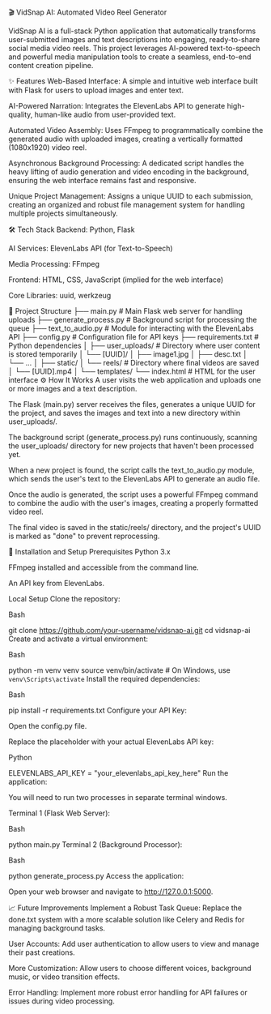 🎬 VidSnap AI: Automated Video Reel Generator


VidSnap AI is a full-stack Python application that automatically transforms user-submitted images and text descriptions into engaging, ready-to-share social media video reels. This project leverages AI-powered text-to-speech and powerful media manipulation tools to create a seamless, end-to-end content creation pipeline.

✨ Features
Web-Based Interface: A simple and intuitive web interface built with Flask for users to upload images and enter text.

AI-Powered Narration: Integrates the ElevenLabs API to generate high-quality, human-like audio from user-provided text.

Automated Video Assembly: Uses FFmpeg to programmatically combine the generated audio with uploaded images, creating a vertically formatted (1080x1920) video reel.

Asynchronous Background Processing: A dedicated script handles the heavy lifting of audio generation and video encoding in the background, ensuring the web interface remains fast and responsive.

Unique Project Management: Assigns a unique UUID to each submission, creating an organized and robust file management system for handling multiple projects simultaneously.

🛠️ Tech Stack
Backend: Python, Flask

AI Services: ElevenLabs API (for Text-to-Speech)

Media Processing: FFmpeg

Frontend: HTML, CSS, JavaScript (implied for the web interface)

Core Libraries: uuid, werkzeug

📂 Project Structure
├── main.py                 # Main Flask web server for handling uploads
├── generate_process.py     # Background script for processing the queue
├── text_to_audio.py        # Module for interacting with the ElevenLabs API
├── config.py               # Configuration file for API keys
├── requirements.txt        # Python dependencies
│
├── user_uploads/           # Directory where user content is stored temporarily
│   └── [UUID]/
│       ├── image1.jpg
│       ├── desc.txt
│       └── ...
│
├── static/
│   └── reels/              # Directory where final videos are saved
│       └── [UUID].mp4
│
└── templates/
    └── index.html          # HTML for the user interface
⚙️ How It Works
A user visits the web application and uploads one or more images and a text description.

The Flask (main.py) server receives the files, generates a unique UUID for the project, and saves the images and text into a new directory within user_uploads/.

The background script (generate_process.py) runs continuously, scanning the user_uploads/ directory for new projects that haven't been processed yet.

When a new project is found, the script calls the text_to_audio.py module, which sends the user's text to the ElevenLabs API to generate an audio file.

Once the audio is generated, the script uses a powerful FFmpeg command to combine the audio with the user's images, creating a properly formatted video reel.

The final video is saved in the static/reels/ directory, and the project's UUID is marked as "done" to prevent reprocessing.

🚀 Installation and Setup
Prerequisites
Python 3.x

FFmpeg installed and accessible from the command line.

An API key from ElevenLabs.

Local Setup
Clone the repository:

Bash

git clone https://github.com/your-username/vidsnap-ai.git
cd vidsnap-ai
Create and activate a virtual environment:

Bash

python -m venv venv
source venv/bin/activate  # On Windows, use `venv\Scripts\activate`
Install the required dependencies:

Bash

pip install -r requirements.txt
Configure your API Key:

Open the config.py file.

Replace the placeholder with your actual ElevenLabs API key:

Python

ELEVENLABS_API_KEY = "your_elevenlabs_api_key_here"
Run the application:

You will need to run two processes in separate terminal windows.

Terminal 1 (Flask Web Server):

Bash

python main.py
Terminal 2 (Background Processor):

Bash

python generate_process.py
Access the application:

Open your web browser and navigate to http://127.0.0.1:5000.

📈 Future Improvements
Implement a Robust Task Queue: Replace the done.txt system with a more scalable solution like Celery and Redis for managing background tasks.

User Accounts: Add user authentication to allow users to view and manage their past creations.

More Customization: Allow users to choose different voices, background music, or video transition effects.

Error Handling: Implement more robust error handling for API failures or issues during video processing.








